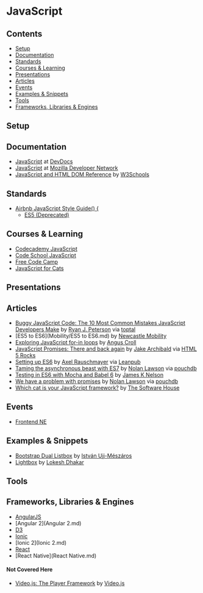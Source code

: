 # JavaScript

## Contents

- [Setup](#setup)
- [Documentation](#documentation)
- [Standards](#standards)
- [Courses & Learning](#courses--learning)
- [Presentations](#presentations)
- [Articles](#articles)
- [Events](#events)
- [Examples & Snippets](#examples--snippets)
- [Tools](#tools)
- [Frameworks, Libraries & Engines](#frameworks-libraries--engines)

## Setup

## Documentation

- [JavaScript](http://devdocs.io/javascript/) at [DevDocs](http://devdocs.io/)
- [JavaScript](https://developer.mozilla.org/en-US/docs/Web/JavaScript) at [Mozilla Developer Network](https://developer.mozilla.org/en-US/)
- [JavaScript and HTML DOM Reference](http://www.w3schools.com/jsref/) by [W3Schools](http://www.w3schools.com/)

## Standards

- [Airbnb JavaScript Style Guide() {](https://github.com/airbnb/javascript)
  - [ES5 (Deprecated)](https://github.com/airbnb/javascript/tree/es5-deprecated/es5)

## Courses & Learning

- [Codecademy JavaScript](https://www.codecademy.com/learn/javascript)
- [Code School JavaScript](https://www.codeschool.com/paths/javascript)
- [Free Code Camp](https://www.freecodecamp.com/)
- [JavaScript for Cats](http://jsforcats.com/)

## Presentations

## Articles

- [Buggy JavaScript Code: The 10 Most Common Mistakes JavaScript Developers Make](https://www.toptal.com/javascript/10-most-common-javascript-mistakes) by [Ryan J. Peterson](https://github.com/rpeterson) via [toptal](https://www.toptal.com/developers)
- [ES5 to ES6](Mobility/ES5 to ES6.md) by [Newcastle Mobility](https://github.com/newcastle-mobility)
- [Exploring JavaScript for-in loops](https://javascriptweblog.wordpress.com/2011/01/04/exploring-javascript-for-in-loops/) by [Angus Croll](http://anguscroll.com/)
- [JavaScript Promises: There and back again](http://www.html5rocks.com/en/tutorials/es6/promises/) by [Jake Archibald](https://twitter.com/jaffathecake) via [HTML 5 Rocks](http://www.html5rocks.com/)
- [Setting up ES6](https://leanpub.com/setting-up-es6/read) by [Axel Rauschmayer](http://rauschma.de/) via [Leanpub](https://leanpub.com/)
- [Taming the asynchronous beast with ES7](https://pouchdb.com/2015/03/05/taming-the-async-beast-with-es7.html) by [Nolan Lawson](https://twitter.com/nolanlawson) via [pouchdb](https://pouchdb.com/)
- [Testing in ES6 with Mocha and Babel 6](http://jamesknelson.com/testing-in-es6-with-mocha-and-babel-6/) by [James K Nelson](https://twitter.com/james_k_nelson)
- [We have a problem with promises](https://pouchdb.com/2015/05/18/we-have-a-problem-with-promises.html) by [Nolan Lawson](https://twitter.com/nolanlawson) via [pouchdb](https://pouchdb.com/)
- [Which cat is your JavaScript framework?](http://whichcatisyourjavascriptframework.com/) by [The Software House](http://tsh.io/)

## Events

- [Frontend NE](https://frontendne.co.uk/)

## Examples & Snippets

- [Bootstrap Dual Listbox](http://www.virtuosoft.eu/code/bootstrap-duallistbox/) by [István Ujj-Mészáros](https://github.com/istvan-ujjmeszaros)
- [Lightbox](http://lokeshdhakar.com/projects/lightbox2/) by [Lokesh Dhakar](http://lokeshdhakar.com/)

## Tools

## Frameworks, Libraries & Engines

- [AngularJS](AngularJS.md)
- [Angular 2](Angular 2.md)
- [D3](D3.md)
- [Ionic](Ionic.md)
- [Ionic 2](Ionic 2.md)
- [React](React.md)
- [React Native](React Native.md)

#### Not Covered Here

- [Video.js: The Player Framework](http://videojs.com/) by [Video.js](https://github.com/videojs)
